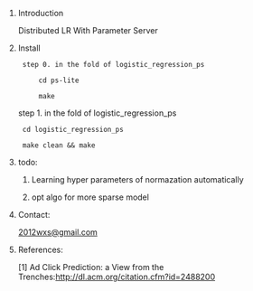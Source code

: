 1. Introduction

	Distributed LR With Parameter Server

2. Install

        step 0. in the fold of logistic_regression_ps
      
            cd ps-lite

            make

	step 1. in the fold of logistic_regression_ps

	    cd logistic_regression_ps

	    make clean && make
    
3. todo:
	
	  1. Learning hyper parameters of normazation automatically

	  2. opt algo for more sparse model


4. Contact:

	
	2012wxs@gmail.com


5. References:


	[1] Ad Click Prediction: a View from the Trenches:http://dl.acm.org/citation.cfm?id=2488200


